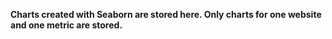 **Charts created with Seaborn are stored here. Only charts for one website and one metric are stored.**
